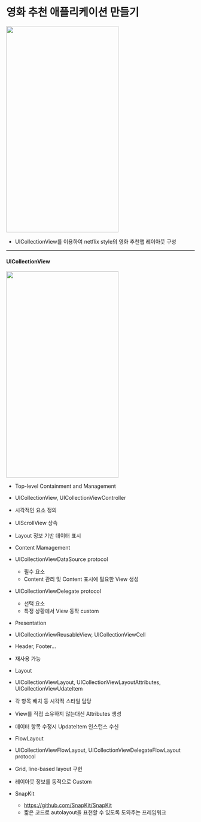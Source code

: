 영화 추천 애플리케이션 만들기
===========
<img src="https://user-images.githubusercontent.com/55949986/204124769-d0028d94-31f4-4d80-a3c5-dfb63a0dc455.gif" width="300" height="550"/>

* UICollectionView를 이용하여 netflix style의 영화 추천앱 레이아웃 구성
---------------------------------------

#### UICollectionView
<img src="https://user-images.githubusercontent.com/55949986/204504644-c3804287-b88c-4fed-93c7-af99fc257e89.png" width="300" height="550"/>

* Top-level Containment and Management
 * UICollectionView, UICollectionViewController
 * 시각적인 요소 정의
 * UIScrollView 상속
 * Layout 정보 기반 데이터 표시
 
* Content Mamagement
 * UICollectionViewDataSource protocol
   * 필수 요소
   * Content 관리 및 Content 표시에 필요한 View 생성
 * UICollectionViewDelegate protocol
   * 선택 요소
   * 특정 상황에서 View 동작 custom

* Presentation
 * UICollectionViewReusableView, UICollectionViewCell
 * Header, Footer...
 * 재사용 가능

* Layout
 * UICollectionViewLayout, UICollectionViewLayoutAttributes, UICollectionViewUdateItem
 * 각 항목 배치 등 시각적 스타일 담당
 * View를 직접 소유하지 않는대신 Attributes 생성
 * 데이터 항목 수정시 UpdateItem 인스턴스 수신

* FlowLayout
 * UICollectionViewFlowLayout, UICollectionViewDelegateFlowLayout protocol
 * Grid, line-based layout 구현
 * 레이아웃 정보를 동적으로 Custom

* SnapKit
  * https://github.com/SnapKit/SnapKit
  * 짧은 코드로 autolayout을 표현할 수 있도록 도와주는 프레임워크
